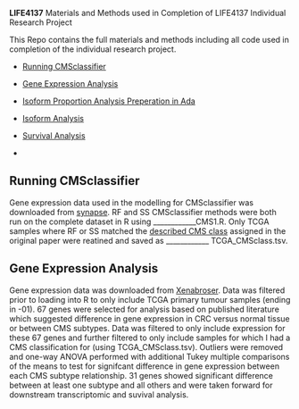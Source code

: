 **LIFE4137**
Materials and Methods used in Completion of LIFE4137 Individual Research Project

This Repo contains the full materials and methods including all code used in completion of the individual research project. 

<!-- TOC start (generated with https://github.com/derlin/bitdowntoc) -->

- [Running CMSclassifier](#Running-CMSclassifier)
- [Gene Expression Analysis](#gene-expression-analysis)
- [Isoform Proportion Analysis Preperation in Ada](#transcript-preperation-analysis-in-ada)
- [Isoform Analysis](#isoform-analysis)
- [Survival Analysis](#survival-analysis)

- <!-- TOC end --> 

<!-- TOC --><a name="Running-CMSclassifier"></a>
## Running CMSclassifier

Gene expression data used in the modelling for CMSclassifier was downloaded from [synapse](https://www.synapse.org/Synapse:syn4983432). RF and SS CMSclassifier methods were both run on the complete dataset in R using ____________CMS1.R. Only TCGA samples where RF or SS matched the [described CMS class](https://www.synapse.org/Synapse:syn4978510) assigned in the original paper were reatined and saved as ____________ TCGA_CMSclass.tsv. 

<!-- TOC --><a name="gene-expression-analysis"></a>
## Gene Expression Analysis

Gene expression data was downloaded from [Xenabroser](https://xenabrowser.net/datapages/?dataset=TcgaTargetGtex_rsem_gene_tpm&host=https%3A%2F%2Ftoil.xenahubs.net&removeHub=https%3A%2F%2Fxena.treehouse.gi.ucsc.edu%3A443). Data was filtered prior to loading into R to only include TCGA primary tumour samples (ending in -01). 67 genes were selected for analysis based on published literature which suggested difference in gene expression in CRC versus normal tissue or between CMS subtypes. Data was filtered to only include expression for these 67 genes and further filtered to only include samples for which I had a CMS classification for (using TCGA_CMSclass.tsv). Outliers were removed and one-way ANOVA performed with additional Tukey multiple comparisons of the means to test for signifcant difference in gene expression between each CMS subtype relationship. 31 genes showed significant difference between at least one subtype and all others and were taken forward for downstream transcriptomic and suvival analysis. 




